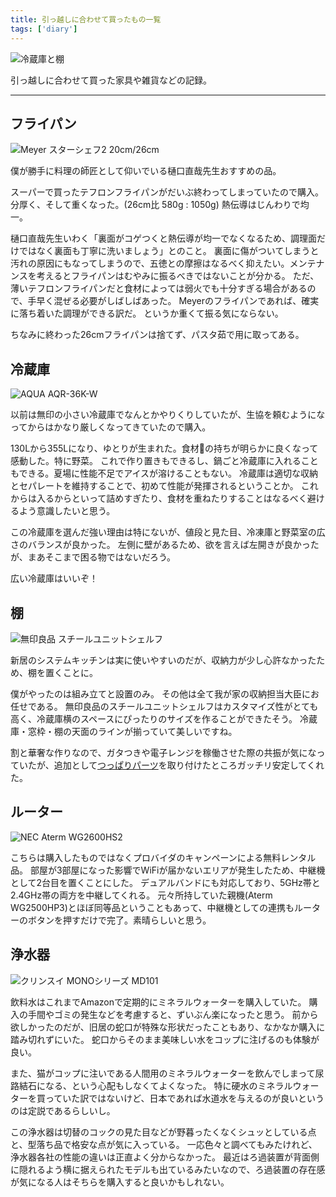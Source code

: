 ```yaml
---
title: 引っ越しに合わせて買ったもの一覧
tags: ['diary']
---
```


![冷蔵庫と棚](https://cdn-ak.f.st-hatena.com/images/fotolife/h/hachipochi/20210822/20210822233806.jpg)

引っ越しに合わせて買った家具や雑貨などの記録。

***

## フライパン

![Meyer スターシェフ2 20cm/26cm](https://cdn-ak.f.st-hatena.com/images/fotolife/h/hachipochi/20210822/20210822233737.jpg "Meyer スターシェフ2 20cm/26cm")

僕が勝手に料理の師匠として仰いでいる樋口直哉先生おすすめの品。

スーパーで買ったテフロンフライパンがだいぶ終わってしまっていたので購入。
分厚く、そして重くなった。(26cm比 580g : 1050g)
熱伝導はじんわりで均一。

樋口直哉先生いわく「裏面がコゲつくと熱伝導が均一でなくなるため、調理面だけではなく裏面も丁寧に洗いましょう」とのこと。
裏面に傷がついてしまうと汚れの原因にもなってしまうので、五徳との摩擦はなるべく抑えたい。メンテナンスを考えるとフライパンはむやみに振るべきではないことが分かる。
ただ、薄いテフロンフライパンだと食材によっては弱火でも十分すぎる場合があるので、手早く混ぜる必要がしばしばあった。
Meyerのフライパンであれば、確実に落ち着いた調理ができる訳だ。
というか重くて振る気にならない。

ちなみに終わった26cmフライパンは捨てず、パスタ茹で用に取ってある。

## 冷蔵庫

![AQUA AQR-36K-W](https://cdn-ak.f.st-hatena.com/images/fotolife/h/hachipochi/20210823/20210823160012.jpg "AQUA AQR-36K-W")

以前は無印の小さい冷蔵庫でなんとかやりくりしていたが、生協を頼むようになってからはかなり厳しくなってきていたので購入。

130Lから355Lになり、ゆとりが生まれた。食材の持ちが明らかに良くなって感動した。特に野菜。
これで作り置きもできるし、鍋ごと冷蔵庫に入れることもできる。夏場に性能不足でアイスが溶けることもない。
冷蔵庫は適切な収納とセパレートを維持することで、初めて性能が発揮されるということか。
これからは入るからといって詰めすぎたり、食材を重ねたりすることはなるべく避けるよう意識したいと思う。

この冷蔵庫を選んだ強い理由は特にないが、値段と見た目、冷凍庫と野菜室の広さのバランスが良かった。
左側に壁があるため、欲を言えば左開きが良かったが、まあそこまで困る物ではないだろう。

広い冷蔵庫はいいぞ！

## 棚

![無印良品 スチールユニットシェルフ](https://cdn-ak.f.st-hatena.com/images/fotolife/h/hachipochi/20210823/20210823162538.jpg "無印良品 スチールユニットシェルフ")

新居のシステムキッチンは実に使いやすいのだが、収納力が少し心許なかったため、棚を置くことに。

僕がやったのは組み立てと設置のみ。
その他は全て我が家の収納担当大臣にお任せである。
無印良品のスチールユニットシェルフはカスタマイズ性がとても高く、冷蔵庫横のスペースにぴったりのサイズを作ることができたそう。
冷蔵庫・窓枠・棚の天面のラインが揃っていて美しいですね。

割と華奢な作りなので、ガタつきや電子レンジを稼働させた際の共振が気になっていたが、追加として[つっぱりパーツ](https://www.muji.com/jp/ja/store/cmdty/detail/4550002998905)を取り付けたところガッチリ安定してくれた。

## ルーター

![NEC Aterm WG2600HS2](https://cdn-ak.f.st-hatena.com/images/fotolife/h/hachipochi/20210822/20210822233748.jpg "NEC Aterm WG2600HS2")

こちらは購入したものではなくプロバイダのキャンペーンによる無料レンタル品。
部屋が3部屋になった影響でWiFiが届かないエリアが発生したため、中継機として2台目を置くことにした。
デュアルバンドにも対応しており、5GHz帯と2.4GHz帯の両方を中継してくれる。
元々所持していた親機(Aterm WG2500HP3)とほぼ同等品ということもあって、中継機としての連携もルーターのボタンを押すだけで完了。素晴らしいと思う。

## 浄水器

![クリンスイ MONOシリーズ MD101](https://cdn-ak.f.st-hatena.com/images/fotolife/h/hachipochi/20210822/20210822233726.jpg "クリンスイ MONOシリーズ MD101")

飲料水はこれまでAmazonで定期的にミネラルウォーターを購入していた。
購入の手間やゴミの発生などを考慮すると、ずいぶん楽になったと思う。
前から欲しかったのだが、旧居の蛇口が特殊な形状だったこともあり、なかなか購入に踏み切れずにいた。
蛇口からそのまま美味しい水をコップに注げるのも体験が良い。

また、猫がコップに注いである人間用のミネラルウォーターを飲んでしまって尿路結石になる、という心配もしなくてよくなった。
特に硬水のミネラルウォーターを買っていた訳ではないけど、日本であれば水道水を与えるのが良いというのは定説であるらしいし。

この浄水器は切替のコックの見た目などが野暮ったくなくシュッとしている点と、型落ち品で格安な点が気に入っている。
一応色々と調べてもみたけれど、浄水器各社の性能の違いは正直よく分からなかった。
最近はろ過装置が背面側に隠れるよう横に据えられたモデルも出ているみたいなので、ろ過装置の存在感が気になる人はそちらを購入すると良いかもしれない。
